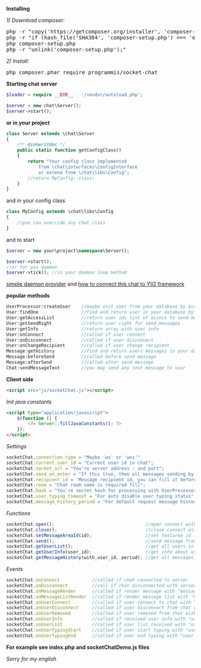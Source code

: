 **Installing**

_1) Download composer:_

<pre>
php -r "copy('https://getcomposer.org/installer', 'composer-setup.php');"
php -r "if (hash_file('SHA384', 'composer-setup.php') === 'e115a8dc7871f15d853148a7fbac7da27d6c0030b848d9b3dc09e2a0388afed865e6a3d6b3c0fad45c48e2b5fc1196ae') { echo 'Installer verified'; } else { echo 'Installer corrupt'; unlink('composer-setup.php'); } echo PHP_EOL;"
php composer-setup.php
php -r "unlink('composer-setup.php');"
</pre>

_2) Install:_

<pre>
php composer.phar require programmis/socket-chat
</pre>

**Starting chat server**

```php
$loader = require __DIR__ . '/vendor/autoload.php';

$server = new chat\Server();
$server->start();
```

**or in your project**
```php
class Server extends \chat\Server
{
    /** @inheritdoc */
    public static function getConfigClass()
    {
        return "Your config class implemented 
            from \chat\interfaces\ConfigInterface
            or extend from \chat\libs\Config";
        //return MyConfig::class;
    }
}
```

and in your config class

```php
class MyConfig extends \chat\libs\Config
{
    //you can override any chat class
}
```

and to start 

```php
$server = new your\project\namespace\Server();

$server->start();
//or for you daemon
$server->tick(); //in your daemon loop method
```

[simple daemon provider](https://github.com/programmis/daemon-provider)
and
[how to connect this chat to YII2 framework](https://github.com/programmis/yii2-socket-chat)

**popular methods**
```php
UserProcessor:createUser    //maybe init user from your database by $connection_info data
User:findOne                //find and return user in your database by user id
User:getAccessList          //return user ids list of access to send messages
User:getSendRight           //return user right for send messages
User:getInfo                //return array with user info
User:onConnect              //called if user connect
User:onDisconnect           //called if user disconnect
User:onChangeRecipient      //called if user change recipient
Message:getHistory          //find and return users messages in your database
Message:beforeSend          //called before send message
Message:afterSend           //called after send message
Chat:sendMessageText        //you may send any text message to user
```
**Client side**

```html
<script src="js/socketChat.js"></script>
```

_Init java constants_
```html
<script type="application/javascript">
    $(function () {
        <?= Server::fillJavaConstants(); ?>
    });
</script>
```

_Settings_
```javascript
socketChat.connection_type = "Maybe 'ws' or 'wss'"
socketChat.current_user_id = "Current user id in chat";
socketChat.socket_url = "You're server address : and port";
socketChat.send_on_enter = "If this true, then all messages sending by press on enter key, ctrl+enter default"
socketChat.recipient_id = 'Message recipient id, you can fill it before send messages';
socketChat.room = "Chat room name is required fill";
socketChat.hash = "You're secret hash for processing with UserProcessor";
socketChat.user_typing_timeout = "For auto disable user typing status";
socketChat.message_history_period = "For default request message history";
```

_Functions_
```javascript
socketChat.open();                                  //open connect with server
socketChat.close();                                 //close connect with server
socketChat.setMessageAreaId(id);                    //set textarea id for messages
socketChat.send();                                  //send message from message_area to socketChat.recipient_id 
socketChat.getUserList();                           //get all users in current room
socketChat.getUserInfo(user_id);                    //get info about user
socketChat.getMessageHistory(with_user_id, period); //get all messages for current user and with_user_id by period
```

_Events_
```javascript
socketChat.onConnect            //called if chat connected to server
socketChat.onDisconnect         //call if chat disconnected with server
socketChat.onMessageRender      //called if render message with "message" in parameter 
socketChat.onMessageListRender  //called if render message list with "message_list" in parameter
socketChat.onUserConnect        //called if user connect to chat with "user" in parameter
socketChat.onUserDisconnect     //called if user disconnect from chat with "user" in parameter
socketChat.onUserRemoved        //called if user removed from chat with "user" in parameter
socketChat.onUserInfo           //called if received user info with "user" in parameter
socketChat.onUserList           //called if user list received with "user_list" in parameter
socketChat.onUserTypingStart    //called if user start typing with "user_id" in parameter
socketChat.onUserTypingEnd      //called if user end typing with "user_id" in parameter
```

**For example see index.php and socketChatDemo.js files**

_Sorry for my english_
